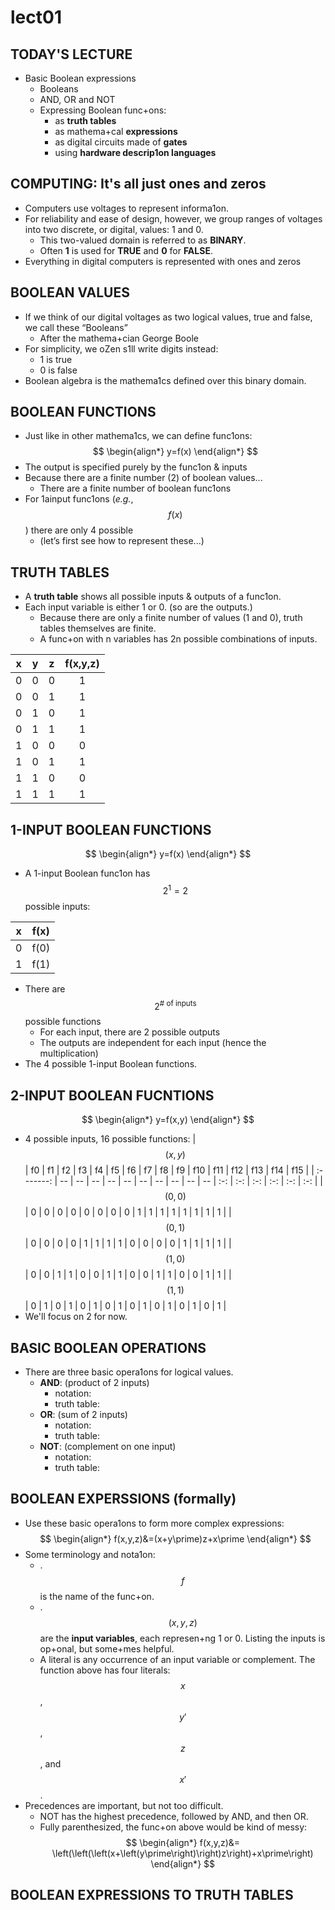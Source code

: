 # lect01

## TODAY'S LECTURE
- Basic Boolean expressions 
	- Booleans 
	- AND, OR and NOT 
	- Expressing Boolean func+ons: 
		- as __truth tables__
		- as mathema+cal __expressions__
		- as digital circuits made of __gates__
		- using __hardware descrip1on languages__


## COMPUTING: It's all just ones and zeros
- Computers use voltages to represent informa1on. 
- For reliability and ease of design, however, we  group ranges of voltages into two discrete, or  digital, values: 1 and 0.
	- This two-valued domain is referred to as __BINARY__.
	- Often __1__ is used for __TRUE__ and __0__ for __FALSE__. 
- Everything in digital computers is represented with ones and zeros 


## BOOLEAN VALUES
- If we think of our digital voltages as two logical 
values, true and false, we call these “Booleans”  
	- After the mathema+cian George Boole 
- For simplicity, we oZen s1ll write digits instead:  
	- 1 is true 
	- 0 is false 
- Boolean algebra is the mathema1cs defined over this binary domain. 


## BOOLEAN FUNCTIONS
- Just like in other mathema1cs, we can define func1ons: 
$$
\begin{align*}
y=f(x)
\end{align*}
$$
- The output is specified purely by the func1on & inputs 
- Because there are a finite number (2) of boolean values...
	- There are a finite number of boolean func1ons
- For 1ainput func1ons (*e.g.*, $$f(x)$$) there are only 4 possible
	- (let’s first see how to represent these...)


## TRUTH TABLES
- A __truth table__ shows all possible inputs & outputs of a func1on.  
- Each input variable is either 1 or 0.  (so are the outputs.) 
	- Because there are only a finite number of values (1 and 0), truth tables themselves are finite. 
	- A func+on with n variables has 2n possible combinations of inputs.

| x | y | z | f(x,y,z) |
| - | - | - | :------: |
| 0 | 0 | 0 | 1 |
| 0 | 0 | 1 | 1 |
| 0 | 1 | 0 | 1 |
| 0 | 1 | 1 | 1 |
| 1 | 0 | 0 | 0 |
| 1 | 0 | 1 | 1 |
| 1 | 1 | 0 | 0 |
| 1 | 1 | 1 | 1 |

## 1-INPUT BOOLEAN FUNCTIONS
$$
\begin{align*}
y=f(x)
\end{align*}
$$
- A 1-input Boolean func1on has $$2^{1}=2$$ possible inputs:

| x | f(x) |
| - | :--: |
| 0 | f(0) |
| 1 | f(1) |

- There are $$2^{\text{# of inputs}}$$ possible functions
	- For each input, there are 2 possible outputs 
	- The outputs are independent for each input (hence the multiplication) 
- The 4 possible 1-input Boolean functions.


## 2-INPUT BOOLEAN FUCNTIONS
$$
\begin{align*}
y=f(x,y)
\end{align*}
$$
- 4 possible inputs, 16 possible functions:
| $$(x,y)$$ | f0 | f1 | f2 | f3 | f4 | f5 | f6 | f7 | f8 | f9 | f10 | f11 | f12 | f13 | f14 | f15 |
| :-------: | -- | -- | -- | -- | -- | -- | -- | -- | -- | -- | :-: | :-: | :-: | :-: | :-: | :-: |
| $$(0,0)$$ | 0 | 0 | 0 | 0 | 0 | 0 | 0 | 0 | 1 | 1 | 1 | 1 | 1 | 1 | 1 | 1 |
| $$(0,1)$$ | 0 | 0 | 0 | 0 | 1 | 1 | 1 | 1 | 0 | 0 | 0 | 0 | 1 | 1 | 1 | 1 |
| $$(1,0)$$ | 0 | 0 | 1 | 1 | 0 | 0 | 1 | 1 | 0 | 0 | 1 | 1 | 0 | 0 | 1 | 1 |
| $$(1,1)$$ | 0 | 1 | 0 | 1 | 0 | 1 | 0 | 1 | 0 | 1 | 0 | 1 | 0 | 1 | 0 | 1 |
- We'll focus on 2 for now.


## BASIC BOOLEAN OPERATIONS
- There are three basic opera1ons for logical values.
	 - __AND__: (product of 2 inputs)
	 	- notation:
	 	- truth table:
	 - __OR__:	(sum of 2 inputs)
		- notation:
		- truth table:
	 - __NOT__: (complement on one input)
	 	- notation:
	 	- truth table:

## BOOLEAN EXPERSSIONS (formally)
- Use these basic opera1ons to form more complex expressions: 
$$
\begin{align*}
f(x,y,z)&=(x+y\prime)z+x\prime
\end{align*}
$$
- Some terminology and nota1on: 
	- .$$f$$ is the name of the func+on. 
	- .$$(x,y,z)$$ are the __input variables__, each represen+ng 1 or 0. Listing  the inputs is op+onal, but some+mes helpful.
	- A literal is any occurrence of an input variable or complement. The function above has four literals: $$x$$, $$y\prime$$, $$z$$, and $$x\prime$$.
- Precedences are important, but not too difficult. 
	- NOT has the highest precedence, followed by AND, and then OR. 
	- Fully parenthesized, the func+on above would be kind of messy:
	$$
	\begin{align*}
	f(x,y,z)&= \left(\left(\left(x+\left(y\prime\right)\right)z\right)+x\prime\right)
	\end{align*}
	$$


## BOOLEAN EXPRESSIONS TO TRUTH TABLES





